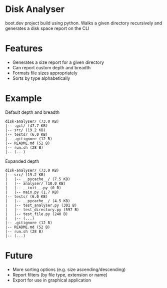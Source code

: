 # Disk Analyser

boot.dev project build using python. Walks a given directory recursively and generates a disk space report on the CLI

# Features
- Generates a size report for a given directory
- Can report custom depth and breadth
- Formats file sizes appropriately
- Sorts by type alphabetically

# Example
Default depth and breadth
```
disk-analyser/ (73.0 KB)
|-- .git/ (47.7 KB)
|-- src/ (19.2 KB)
|-- tests/ (6.0 KB)
|-- .gitignore (12 B)
|-- README.md (52 B)
|-- run.sh (28 B)
|-- (...)
```

Expanded depth
```
disk-analyser/ (73.0 KB)
|-- src/ (19.2 KB)
|   |-- __pycache__/ (7.5 KB)
|   |-- analyser/ (10.0 KB)
|   |-- __init__.py (0 B)
|   |-- main.py (1.7 KB)
|-- tests/ (6.0 KB)
|   |-- __pycache__/ (4.5 KB)
|   |-- test_analyser.py (301 B)
|   |-- test_directory.py (597 B)
|   |-- test_file.py (240 B)
|   |-- (...)
|-- .gitignore (12 B)
|-- README.md (52 B)
|-- run.sh (28 B)
|-- (...)
```

# Future
- More sorting options (e.g. size ascending/descending)
- Report filters (by file type, extension or name)
- Export for use in graphical application